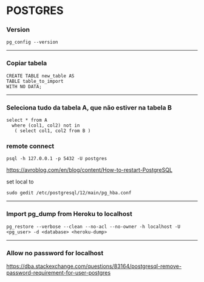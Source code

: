# POSTGRES #

### Version ###
```
pg_config --version
```

------------

### Copiar tabela ###
```
CREATE TABLE new_table AS 
TABLE table_to_import 
WITH NO DATA;
```

------------

### Seleciona tudo da tabela A, que não estiver na tabela B ###
```
select * from A 
  where (col1, col2) not in
   ( select col1, col2 from B )
```

### remote connect ###
```
psql -h 127.0.0.1 -p 5432 -U postgres
```

https://avroblog.com/en/blog/content/How-to-restart-PostgreSQL

set local to <trust>
```
sudo gedit /etc/postgresql/12/main/pg_hba.conf
```

------------

  ### Import pg_dump from Heroku to localhost
  ```
  pg_restore --verbose --clean --no-acl --no-owner -h localhost -U <pg_user> -d <database> <heroku-dump>
  ```

------------
  
### Allow no password for localhost ###
https://dba.stackexchange.com/questions/83164/postgresql-remove-password-requirement-for-user-postgres
